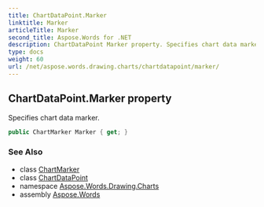 ```yaml
---
title: ChartDataPoint.Marker
linktitle: Marker
articleTitle: Marker
second_title: Aspose.Words for .NET
description: ChartDataPoint Marker property. Specifies chart data marker in C#.
type: docs
weight: 60
url: /net/aspose.words.drawing.charts/chartdatapoint/marker/
---
```

## ChartDataPoint.Marker property

Specifies chart data marker.

```csharp
public ChartMarker Marker { get; }
```

### See Also

* class [ChartMarker](../../chartmarker/)
* class [ChartDataPoint](../)
* namespace [Aspose.Words.Drawing.Charts](../../../aspose.words.drawing.charts/)
* assembly [Aspose.Words](../../../)
